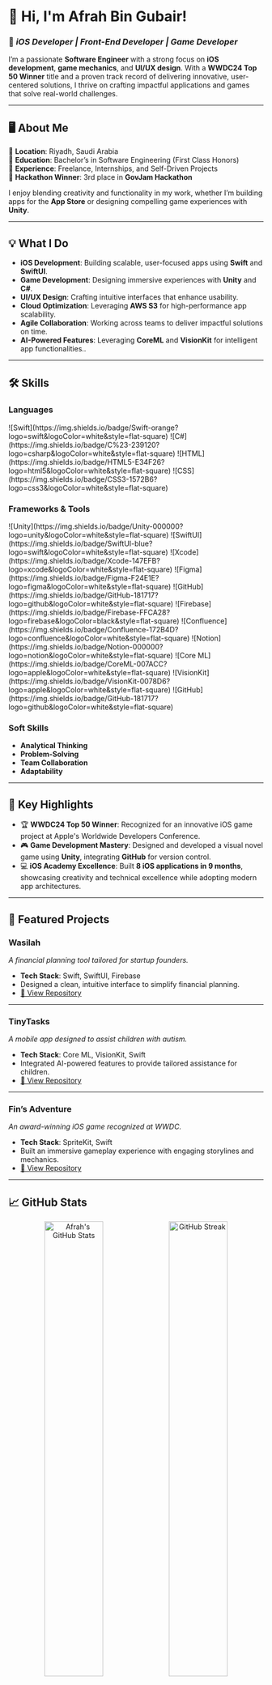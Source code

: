 # 👋 Hi, I'm Afrah Bin Gubair!  

### 🚀 *iOS Developer  | Front-End Developer | Game Developer*  
I’m a passionate **Software Engineer** with a strong focus on **iOS development**, **game mechanics**, and **UI/UX design**. With a **WWDC24 Top 50 Winner** title and a proven track record of delivering innovative, user-centered solutions, I thrive on crafting impactful applications and games that solve real-world challenges.

---

## 🖥️ **About Me**

🔹 **Location**: Riyadh, Saudi Arabia  
🔹 **Education**: Bachelor’s in Software Engineering (First Class Honors)  
🔹 **Experience**: Freelance, Internships, and Self-Driven Projects  
🔹 **Hackathon Winner**: 3rd place in **GovJam Hackathon**  

I enjoy blending creativity and functionality in my work, whether I’m building apps for the **App Store** or designing compelling game experiences with **Unity**.

---

## 💡 **What I Do**
- **iOS Development**: Building scalable, user-focused apps using **Swift** and **SwiftUI**.  
- **Game Development**: Designing immersive experiences with **Unity** and **C#**.  
- **UI/UX Design**: Crafting intuitive interfaces that enhance usability.  
- **Cloud Optimization**: Leveraging **AWS S3** for high-performance app scalability.  
- **Agile Collaboration**: Working across teams to deliver impactful solutions on time.
- **AI-Powered Features**: Leveraging **CoreML** and **VisionKit** for intelligent app functionalities..


---

## 🛠️ **Skills**

### **Languages**  
<p align="left">
![Swift](https://img.shields.io/badge/Swift-orange?logo=swift&logoColor=white&style=flat-square)  
![C#](https://img.shields.io/badge/C%23-239120?logo=csharp&logoColor=white&style=flat-square)  
![HTML](https://img.shields.io/badge/HTML5-E34F26?logo=html5&logoColor=white&style=flat-square)  
![CSS](https://img.shields.io/badge/CSS3-1572B6?logo=css3&logoColor=white&style=flat-square)  
</p>

### **Frameworks & Tools**  
<p align="left">
![Unity](https://img.shields.io/badge/Unity-000000?logo=unity&logoColor=white&style=flat-square)  
![SwiftUI](https://img.shields.io/badge/SwiftUI-blue?logo=swift&logoColor=white&style=flat-square)  
![Xcode](https://img.shields.io/badge/Xcode-147EFB?logo=xcode&logoColor=white&style=flat-square)  
![Figma](https://img.shields.io/badge/Figma-F24E1E?logo=figma&logoColor=white&style=flat-square)  
![GitHub](https://img.shields.io/badge/GitHub-181717?logo=github&logoColor=white&style=flat-square)  
![Firebase](https://img.shields.io/badge/Firebase-FFCA28?logo=firebase&logoColor=black&style=flat-square)  
![Confluence](https://img.shields.io/badge/Confluence-172B4D?logo=confluence&logoColor=white&style=flat-square)  
![Notion](https://img.shields.io/badge/Notion-000000?logo=notion&logoColor=white&style=flat-square)  
![Core ML](https://img.shields.io/badge/CoreML-007ACC?logo=apple&logoColor=white&style=flat-square)  
![VisionKit](https://img.shields.io/badge/VisionKit-0078D6?logo=apple&logoColor=white&style=flat-square)  
![GitHub](https://img.shields.io/badge/GitHub-181717?logo=github&logoColor=white&style=flat-square)  
</p>

### **Soft Skills**  
- **Analytical Thinking**  
- **Problem-Solving**  
- **Team Collaboration**  
- **Adaptability**  

---

## 🌟 **Key Highlights**

- 🏆 **WWDC24 Top 50 Winner**: Recognized for an innovative iOS game project at Apple's Worldwide Developers Conference.  
- 🎮 **Game Development Mastery**: Designed and developed a visual novel game using **Unity**, integrating **GitHub** for version control.  
- 💻 **iOS Academy Excellence**: Built **8 iOS applications in 9 months**, showcasing creativity and technical excellence while adopting modern app architectures.

---

## 📱 **Featured Projects**

### **Wasilah**  
_A financial planning tool tailored for startup founders._  
- **Tech Stack**: Swift, SwiftUI, Firebase  
- Designed a clean, intuitive interface to simplify financial planning.  
- [🔗 View Repository](#https://github.com/Afrah-saleh/Wasilaah)

---

### **TinyTasks**  
_A mobile app designed to assist children with autism._  
- **Tech Stack**: Core ML, VisionKit, Swift  
- Integrated AI-powered features to provide tailored assistance for children.  
- [🔗 View Repository](#https://github.com/Afrah-saleh/TinyTalks)

---

### **Fin’s Adventure**  
_An award-winning iOS game recognized at WWDC._  
- **Tech Stack**: SpriteKit, Swift  
- Built an immersive gameplay experience with engaging storylines and mechanics.  
- [🔗 View Repository](#https://github.com/Afrah-saleh/Fin-s-Adventure)

---

## 📈 **GitHub Stats**

<div align="center">
  <img src="https://github-readme-stats.vercel.app/api?username=Afrah-saleh&show_icons=true&theme=radical" alt="Afrah's GitHub Stats" width="48%">
  <img src="https://github-readme-streak-stats.herokuapp.com/?user=Afrah-saleh&theme=radical" alt="GitHub Streak" width="48%">
</div>

<div align="center">
  <img src="https://github-readme-stats.vercel.app/api/top-langs/?username=Afrah-saleh&layout=compact&theme=radical" alt="Top Languages" width="48%">
</div>

---

## 📫 **Let’s Connect!**

- **Email**: [afrah_jubair@hotmail.com](mailto:afrah_jubair@hotmail.com)  
- **LinkedIn**: [Afrah Bin Gubair](https://linkedin.com/in/afrah-bin-gubair)  
- **GitHub**: [Afrah-saleh](https://github.com/Afrah-saleh)  

---

## ✨ **Fun Fact**

When I’m not coding, I’m probably brainstorming new ideas for games or exploring emerging technologies to stay ahead in the tech world!

---

<p align="center">
  <strong>Let’s create something amazing together! 🚀</strong>
</p>
